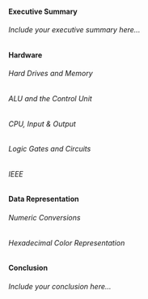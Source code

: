 #### Executive Summary
###### Include your executive summary here...

#### Hardware
###### Hard Drives and Memory
###### ALU and the Control Unit
###### CPU, Input & Output
###### Logic Gates and Circuits
###### IEEE
#### Data Representation
###### Numeric Conversions
###### Hexadecimal Color Representation
#### Conclusion
###### Include your conclusion here...
